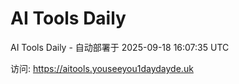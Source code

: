 # AI Tools Daily

AI Tools Daily - 自动部署于 2025-09-18 16:07:35 UTC

访问: https://aitools.youseeyou1daydayde.uk
